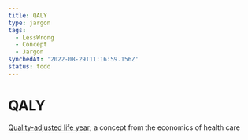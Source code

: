 ```yaml
---
title: QALY
type: jargon
tags:
  - LessWrong
  - Concept
  - Jargon
synchedAt: '2022-08-29T11:16:59.156Z'
status: todo
---
```


# QALY

 [Quality-adjusted life year](https://en.wikipedia.org/wiki/Quality-adjusted_life_year); a concept from the economics of health care
